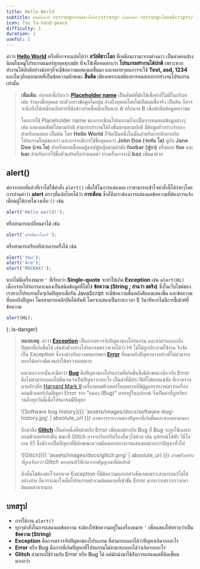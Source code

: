 ```yaml
---
title: Hello World
subtitle: ทดลองการ <strong>สวัสดีชาวโลก</strong> ด้วยภาษา <strong>JavaScript</strong>
icon: fas fa-hand-peace
difficulty: 1
duration: 1
useful: 2
---
```


คำว่า **[Hello World](https://th.wikipedia.org/wiki/เฮลโลเวิลด์)** หรือที่อาจจะแปลได้ว่า **สวัสดีชาวโลก** ที่เหมือนเรามาจากต่างดาว เป็นคำค่อนข้างนิยมในหมู่โปรแกรมเมอร์ทุกยุคทุกสมัย ที่จะใช้เพื่อทดสอบว่า **โปรแกรมทำงานได้ปกติ** เพราะหากทำงานได้ปกติอย่างน้อยๆก็จะมีข้อความแสดงผลขึ้นมา และหลายๆคนอาจจะใช้ **Test, asd, 1234** และอื่นๆอีกมากมายที่เป็นข้อความลักษณะ **สิ้นคิด** เพียงเพราะแค่ต้องการทดสอบการทำงานโปรแกรมเท่านั้น

> **เพิ่มเติม:** คำเหล่านี้เรียกว่า **[Placeholder name](https://en.wikipedia.org/wiki/Placeholder_name)** เป็นศัพท์ที่มักใช้เพื่อคำที่ไม่มีในบริบท เช่น จำลองชื่อบุคคล ยกตัวอย่างข้อมูลโดยสุ่ม อ้างถึงบุคคลโดยไม่เปิดเผยชื่อจริง เป็นต้น ก็อาจจะนึกถึงได้เหมือนกับการที่นักข่าวอ่านชื่อเด็กเป็นนาย A หรือนาย B เพื่อปกปิดข้อมูลเยาวชน
>
> โดยการใช้ Placeholder name ของการเขียนโปรแกรมก็จะเป็นการทดสอบข้อมูลต่างๆ เช่น แสดงผลลัพธ์ได้ตามปกติ สามารถทำงานได้ถึงขั้นตอนตามปกติ มีข้อมูลตัวอย่างจำลองสำหรับทดสอบ เป็นต้น โดย **Hello World** ก็จัดเป็นหนึ่งในนั้นสำหรับการทักทายกับโปรแกรมใหม่ของเรา และอาจจะมีการใช้ชื่อบุคคลว่า **John Doe (จอห์น โด)** คู่กับ **Jane Doe (เจน โด)** สำหรับแทนชื่อคนผู้ชาย/ผู้หญิงตามลำดับ **foobar (ฟูบา)** หรือแยก **foo** และ **bar** สำหรับการใช้ชื่อตัวแปรหรือกำหนดค่า บางครั้งอาจจะมี **baz** เพิ่มมาด้วย

## alert()

ต่อจากบทที่แล้วที่เราได้ใช้คำสั่ง `alert()` เพื่อใช้ในการแสดงผล เราสามารถเข้าใจคำสั่งนี้ได้ง่ายๆโดยการอ่านคำว่า **alert** ตรงๆที่แปลไทยได้ว่า **การเตือน** ซึ่งก็คือเราต้องการแสดงผลข้อความที่ต้องการแจ้งเตือนผู้ใช้ภายในวงเล็บ `()` เช่น

```javascript
alert('Hello world!');
```

หรือสามารถเปลี่ยนคำได้ เช่น

```javascript
alert('สวัสดีชาวโลก!');
```

หรือสามารถเรียกทีล่ะหลายครั้งได้ เช่น

```javascript
alert('You');
alert('Are');
alert('ROCKKK!');
```

หากไม่มีเครื่องหมาย `'` ที่เรียกว่า **Single-quote** จะทำให้เกิด **Exception** เช่น `alert(Hi)` เนื่องจากโปรแกรมจะมองเป็นชนิดข้อมูลที่ไม่ใช่ **ข้อความ (String ; อ่านว่า สตริง)** ซึ่งในเว็บไซต์ของเราหากโปรแกรมใดๆเกิดปัญหาเมื่อรัน JavaScript จะมีข้อความพื้นหลังสีแดงแสดงขึ้น และข้อความที่บอกถึงปัญหา โดยสามารถคลิกปิดได้ทันที โดยจะแสดงเป็นระยะเวลา 5 วินาทีหากไม่มีการชี้เม้าท์ที่ข้อความ

```javascript
alert(Hi);
```
{:.is-danger}

> **หมายเหตุ:** คำว่า **[Exception](https://en.wikipedia.org/wiki/Exception_handling)** เป็นการตรวจจับปัญหาของโปรแกรม และสามารถบอกถึงปัญหาที่เกิดขึ้นได้ เช่นดังตัวอย่างโปรแกรมตรวจเจอได้ว่า Hi ไม่ได้ถูกประกาศใช้งาน จึงจัดเป็น Exception ซึ่งจะต่างกับความหมายของ **[Error](https://en.wikipedia.org/wiki/Error)** ที่หมายถึงปัญหาบางอย่างที่ไม่สามารถบอกได้อย่างชัดเจนทำให้ตรวจสอบยาก
>
> และนอกจากนั้นจะมีคำว่า **[Bug](https://en.wikipedia.org/wiki/Software_bug)** คือปัญหาของโปรแกรมที่เกิดขึ้นซึ่งมีลักษณะเดียวกับ Error คือไม่สามารถบอกได้ชัดเจนว่าเป็นปัญหาจากอะไร เป็นคำที่มีประวัติที่ไม่ค่อยแน่ชัด ที่เราทราบมาหลักๆคือ [Harvard Mark II](https://en.wikipedia.org/wiki/Harvard_Mark_II) เครื่องคอมพิวเตอร์ในยุคแรกที่มีผู้ดูแลรายงานมาว่าเครื่องคอมพิวเตอร์เกิดปัญหา Error จาก "แมลง (Bug)" ตายอยู่ในอุปกรณ์ จึงเป็นคำที่ถูกเรียกจนถึงทุกวันนี้เมื่อโปรแกรมมีปัญหา
>
> ![Software bug history]({{ 'assets/images/docs/software-bug-history.jpg' | absolute_url }})
> *ภาพการรายงานของปัญหาที่เกิดขึ้นและซากของแมลง*
>
> อีกคำคือ **[Glitch](https://en.wikipedia.org/wiki/Glitch)** เป็นคำหนึ่งที่คล้ายกับ Error เพียงแต่ต่างกับ Bug ที่ Bug จะถูกใช้เฉพาะคอมพิวเตอร์เท่านั้น ขณะที่ Glitch อาจจะเรียกกับเรื่องอื่นๆได้ด้วย เช่น อุปกรณ์ไฟฟ้า วิดีโอเกม ทีวี ซึ่งมักจะเป็นปัญหาที่มีลักษณะความผิดพลาดทางการแสดงผลมากกว่าปัญหาทั่วไป
>
> ![Glitch]({{ 'assets/images/docs/glitch.png' | absolute_url }})
> *ภาพตัวอย่างที่ถูกเรียกว่า Glitch ของบนทีวีที่เกิดจากสัญญาณที่ผิดปกติ*
>
> ดังนั้นไม่ต้องตกใจหากเจอ Exception ที่มีข้อความบอกอย่างชัดเจนเพราะสามารถแก้ไขได้อย่างง่าย ก็ควรจะตกใจเมื่อโปรแกรมทำงานผิดพลาดที่เข้าขั้น Error มากกว่าเพราะเราจะหาต้นตอลำบากมาก

## บทสรุป

- การใช้งาน `alert()`
- ทุกๆคำสั่งในการแสดงผลข้อความ จะต้องให้ข้อความอยู่ในเครื่องหมาย `'` เพื่อแสดงให้ทราบว่าเป็น **ข้อความ (String)**
- **Exception** คือการตรวจจับปัญหาของโปรแกรม ที่สามารถบอกได้ว่าปัญหาเกิดจากอะไร
- **Error** หรือ Bug คือการที่เกิดปัญหาที่โปรแกรมไม่สามารถบอกได้ว่าเกิดจากอะไร
- **Glitch** สามารถใช้ร่วมกับ Error หรือ Bug ได้ แต่มักนำมาใช้กับการแสดงผลที่ผิดเพี้ยนมากกว่า
